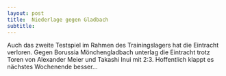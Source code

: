 ```yaml
---
layout: post
title:  Niederlage gegen Gladbach
subtitle:  
---
```


Auch das zweite Testspiel im Rahmen des Trainingslagers hat die Eintracht verloren. Gegen Borussia Mönchengladbach unterlag die Eintracht trotz Toren von Alexander Meier und Takashi Inui mit 2:3. Hoffentlich klappt es nächstes Wochenende besser...


